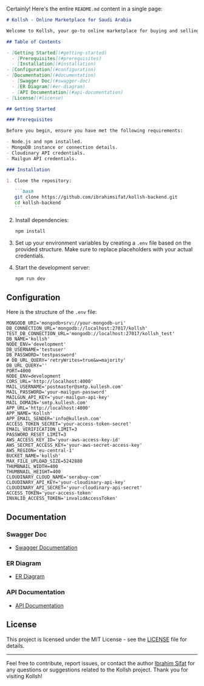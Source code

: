 Certainly! Here's the entire `README.md` content in a single page:

````markdown
# Kollsh - Online Marketplace for Saudi Arabia

Welcome to Kollsh, your go-to online marketplace for buying and selling new and used products in Saudi Arabia. Whether you're looking for the latest gadgets, trendy fashion items, or household essentials, Kollsh offers a convenient and hassle-free way to connect with buyers and sellers across all cities in the country.

## Table of Contents

- [Getting Started](#getting-started)
  - [Prerequisites](#prerequisites)
  - [Installation](#installation)
- [Configuration](#configuration)
- [Documentation](#documentation)
  - [Swagger Doc](#swagger-doc)
  - [ER Diagram](#er-diagram)
  - [API Documentation](#api-documentation)
- [License](#license)

## Getting Started

### Prerequisites

Before you begin, ensure you have met the following requirements:

- Node.js and npm installed.
- MongoDB instance or connection details.
- Cloudinary API credentials.
- Mailgun API credentials.

### Installation

1. Clone the repository:

   ```bash
   git clone https://github.com/ibrahimsifat/kollsh-backend.git
   cd kollsh-backend
   ```
````

2. Install dependencies:

   ```bash
   npm install
   ```

3. Set up your environment variables by creating a `.env` file based on the provided structure. Make sure to replace placeholders with your actual credentials.

4. Start the development server:

   ```bash
   npm run dev
   ```

## Configuration

Here is the structure of the `.env` file:

```dotenv
MONGODB_URI='mongodb+srv://your-mongodb-uri'
DB_CONNECTION_URL='mongodb://localhost:27017/kollsh'
TEST_DB_CONNECTION_URL='mongodb://localhost:27017/kollsh_test'
DB_NAME='kollsh'
NODE_ENV='development'
DB_USERNAME='testuser'
DB_PASSWORD='testpassword'
# DB_URL_QUERY='retryWrites=true&w=majority'
DB_URL_QUERY=''
PORT=4000
NODE_ENV=development
CORS_URL='http://localhost:4000'
MAIL_USERNAME='postmaster@smtp.kullesh.com'
MAIL_PASSWORD='your-mailgun-password'
MAILGUN_API_KEY='your-mailgun-api-key'
MAIL_DOMAIN='smtp.kullesh.com'
APP_URL='http://localhost:4000'
APP_NAME='Kollsh'
APP_EMAIL_SENDER='info@kullesh.com'
ACCESS_TOKEN_SECRET='your-access-token-secret'
EMAIL_VERIFICATION_LIMIT=3
PASSWORD_RESET_LIMIT=3
AWS_ACCESS_KEY_ID='your-aws-access-key-id'
AWS_SECRET_ACCESS_KEY='your-aws-secret-access-key'
AWS_REGION='eu-central-1'
BUCKET_NAME='kollsh'
MAX_FILE_UPLOAD_SIZE=5242880
THUMBNAIL_WIDTH=400
THUMBNAIL_HEIGHT=400
CLOUDINARY_CLOUD_NAME='serabuy-com'
CLOUDINARY_API_KEY='your-cloudinary-api-key'
CLOUDINARY_API_SECRET='your-cloudinary-api-secret'
ACCESS_TOKEN='your-access-token'
INVALID_ACCESS_TOKEN='invalidAccessToken'
```

## Documentation

### Swagger Doc

- [Swagger Documentation](https://app.swaggerhub.com/apis/ibrahimsifat/kollsh/1.0.0)

### ER Diagram

- [ER Diagram](https://drive.google.com/file/d/1tsJr_-SEnZ_dGpWMNfEyTxOmGA3MZoZr/view?usp=sharing)

### API Documentation

- [API Documentation](https://ibrahimsifat.notion.site/Buy-Sale-name-Kollsh-a09317cd34024c389e76e95b57e8fe86?pvs=4)

## License

This project is licensed under the MIT License - see the [LICENSE](LICENSE) file for details.

---

Feel free to contribute, report issues, or contact the author [Ibrahim Sifat](https://github.com/ibrahimsifat) for any questions or suggestions related to the Kollsh project. Thank you for visiting Kollsh!

```

```
